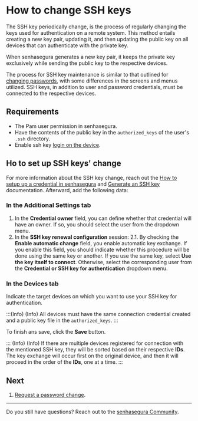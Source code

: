 # How to change SSH keys

The SSH key periodically change, is the process of regularly changing the keys used for authentication on a remote system. This method entails creating a new key pair, updating it, and then updating the public key on all devices that can authenticate with the private key.

When senhasegura generates a new key pair, it keeps the private key exclusively while sending the public key to the respective devices.

The process for SSH key maintenance is similar to that outlined for [changing passwords](/v3-32/docs/en/password-change-example), with some differences in the screens and menus utilized. SSH keys, in addition to user and password credentials, must be connected to the respective devices.

## Requirements

* The Pam user permission in senhasegura.
* Have the contents of the public key in the `authorized_keys` of the user's `.ssh` directory.
* Enable ssh key [login on the device](/v3-32/docs/en/devices).

## Ho to set up SSH keys' change

For more information about the SSH key change, reach out the [How to setup up a credential in senhasegura](/v3-32/docs/pam-how-to-set-up-a-credential-in-senhasegura) and [Generate an SSH key](/v3-32/docs/en/pam-how-to-set-up-an-ssh-key) documentation. Afterward, add the following data:

### In the **Additional Settings** tab
1. In the **Credential owner** field, you can define whether that credential will have an owner. If so, you should select the user from the dropdown menu.
2. In the **SSH key renewal configuration** session:
    2.1. By checking the **Enable automatic change** field, you enable automatic key exchange. If you enable this field, you should indicate whether this procedure will be done using the same key or another. If you use the same key, select **Use the key itself to connect**. Otherwise, select the corresponding user from the **Credential or SSH key for authentication** dropdown menu.

### In the **Devices** tab
Indicate the target devices on which you want to use your SSH key for authentication. 

:::(Info) (Info)
All devices must have the same connection credential created and a public key file in the `authorized_keys`.
:::

To finish ans save, click the **Save** button.

::: (Info) (Info)
If there are multiple devices registered for connection with the mentioned SSH key, they will be sorted based on their respective **IDs**. The key exchange will occur first on the original device, and then it will proceed in the order of the **IDs**, one at a time.
:::

## Next

1. [Request a password change](/v3-32/docs/en/password-change-operations).

***

Do you still have questions? Reach out to the [senhasegura Community](https://community.senhasegura.io/).